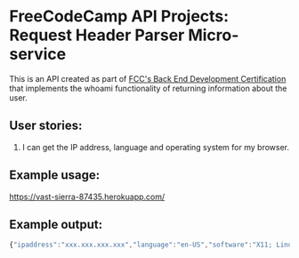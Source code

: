# FreeCodeCamp API Projects: Request Header Parser Micro-service

This is an API created as part of [FCC's Back End Development Certification](https://www.freecodecamp.com/challenges/request-header-parser-microservice) that implements the whoami functionality of returning information about the user.

## User stories:

1.  I can get the IP address, language and operating system for my browser.

## Example usage:

<https://vast-sierra-87435.herokuapp.com/>

## Example output:

```js
{"ipaddress":"xxx.xxx.xxx.xxx","language":"en-US","software":"X11; Linux x86_64"}
```
